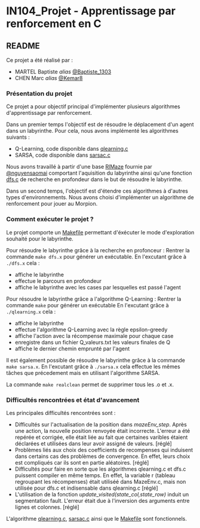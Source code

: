 # IN104_Projet - Apprentissage par renforcement en C

## README

Ce projet a été réalisé par :
* MARTEL Baptiste _alias_ [@Baptiste_1303](https://github.com/Baptiste1303)
* CHEN Marc _alias_ [@Kemar8](https://github.com/Kemar8)

### Présentation du projet

Ce projet a pour objectif principal d'implémenter plusieurs algorithmes d'apprentissage par renforcement. 

Dans un premier temps l'objectif est de résoudre le déplacement d'un agent dans un labyrinthe. Pour cela, nous avons implémenté les algorithmes suivants :
* Q-Learning, code disponible dans [qlearning.c](https://github.com/Baptiste1303/in104_projet/blob/main/RlMaze/src/qlearning.c)
* SARSA, code disponible dans [sarsac.c](https://github.com/Baptiste1303/in104_projet/blob/main/RlMaze/src/sarsa.c)

Nous avons travaillé à partir d'une base [RlMaze](https://github.com/nguyensaomai/RlMaze) fournie par [@nguyensaomai](https://github.com/nguyensaomai) comportant l'aquisition du labyrinthe ainsi qu'une fonction [dfs.c](https://github.com/Baptiste1303/in104_projet/blob/main/RlMaze/src/dfs.c) de recherche en profondeur dans le but de résoudre le labyrinthe.

Dans un second temps, l'objectif est d'étendre ces algorithmes à d'autres types d'environnements. Nous avons choisi d'implémenter un algorithme de renforcement pour jouer au Morpion.

### Comment exécuter le projet ?

Le projet comporte un [Makefile](https://github.com/Baptiste1303/in104_projet/blob/main/RlMaze/src/Makefile) permettant d'éxécuter le mode d'exploration souhaité pour le labyrinthe.

Pour résoudre le labyrinthe grâce à la recherche en profonceur :
Rentrer la commande ``make dfs.x`` pour générer un exécutable.
En l'excutant grâce à ``./dfs.x`` cela :
- affiche le labyrinthe
- effectue le parcours en profondeur
- affiche le labyrinthe avec les cases par lesquelles est passé l'agent

Pour résoudre le labyrinthe grâce a l'algorithme Q-Learning :
Rentrer la commande ``make`` pour générer un exécutable
En l'excutant grâce à ``./qlearning.x`` cela :
- affiche le labyrinthe
- effectue l'algorithme Q-Learning avec la règle epsilon-greedy 
- affiche l'action avec la récompense maximale pour chaque case
- enregistre dans un fichier Q_valeurs.txt les valeurs finales de Q
- affiche le dernier chemin emprunté par l'agent

Il est également possible de résoudre le labyrinthe grâce à la commande ``make sarsa.x``.
En l'excutant grâce à ``./sarsa.x`` cela effectue les mêmes tâches que précedement mais en utilisant l'algorithme SARSA.

La commande ``make realclean`` permet de supprimer tous les .o et .x.

### Difficultés rencontrées et état d'avancement

Les principales difficultés rencontrées sont :

* Difficultés sur l'actualisation de la position dans *mazeEnv_step*. Après une action, la nouvelle position renvoyée était incorrecte. L'erreur a été repérée et corrigée, elle était liée au fait que certaines varibles étaient déclarées et utilisées dans leur avoir assigné de valeurs. [réglé]
* Problèmes liés aux choix des coefficients de recompenses qui induisent dans certains cas des problèmes de convergence. En effet, leurs choix est compliqués car ils sont en partie aléatoires. [réglé]
* Difficultés pour faire en sorte que les algorithmes qlearning.c et dfs.c puissent compiler en même temps. En effet, la variable r (tableau regroupant les récompenses) était utiliséé dans MazeEnv.c, mais non utilisée pour dfs.c et indisensable dans qlearning.c [réglé]
* L'utilisation de la fonction *update_visited(state_col,state_row)* induit un segmentation fault. L'erreur était due à l'inversion des arguments entre lignes et colonnes. [réglé]

L'algorithme [qlearning.c](https://github.com/Baptiste1303/in104_projet/blob/main/RlMaze/src/qlearning.c), [sarsac.c](https://github.com/Baptiste1303/in104_projet/blob/main/RlMaze/src/sarsa.c) ainsi que le [Makefile](https://github.com/Baptiste1303/in104_projet/blob/main/RlMaze/src/Makefile) sont fonctionnels.